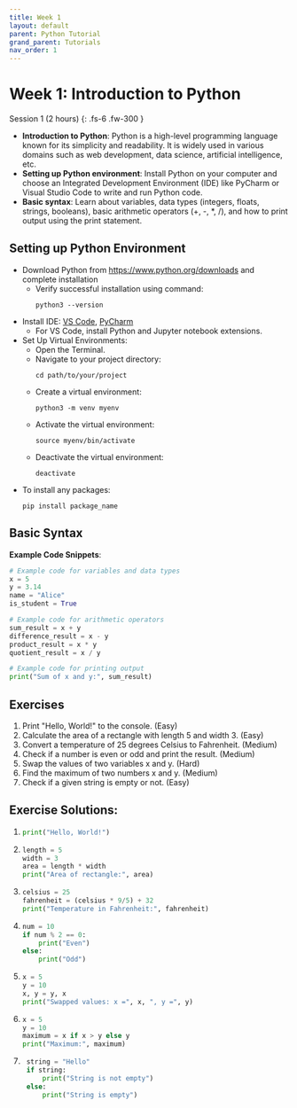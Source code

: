 ```yaml
---
title: Week 1
layout: default
parent: Python Tutorial 
grand_parent: Tutorials
nav_order: 1
---
```


# Week 1: Introduction to Python
Session 1 (2 hours)
{: .fs-6 .fw-300 }

- **Introduction to Python**: Python is a high-level programming language known for its simplicity and readability. It is widely used in various domains such as web development, data science, artificial intelligence, etc.
- **Setting up Python environment**: Install Python on your computer and choose an Integrated Development Environment (IDE) like PyCharm or Visual Studio Code to write and run Python code.
- **Basic syntax**: Learn about variables, data types (integers, floats, strings, booleans), basic arithmetic operators (+, -, *, /), and how to print output using the print statement.

## Setting up Python Environment
- Download Python from https://www.python.org/downloads and complete installation
  - Verify successful installation using command:  
    ```
    python3 --version
    ```
- Install IDE: [VS Code](https://code.visualstudio.com/), [PyCharm](https://www.jetbrains.com/pycharm/)
    - For VS Code, install Python and Jupyter notebook extensions. 
- Set Up Virtual Environments:
    - Open the Terminal.
    - Navigate to your project directory:  
      ```
      cd path/to/your/project
      ```
    - Create a virtual environment:  
      ```
      python3 -m venv myenv
      ```
    - Activate the virtual environment:  
      ```
      source myenv/bin/activate
      ```
    - Deactivate the virtual environment:  
      ```
      deactivate
      ```
- To install any packages:  
  ```
  pip install package_name
  ```

## Basic Syntax
**Example Code Snippets**:
```python
# Example code for variables and data types
x = 5
y = 3.14
name = "Alice"
is_student = True

# Example code for arithmetic operators
sum_result = x + y
difference_result = x - y
product_result = x * y
quotient_result = x / y

# Example code for printing output
print("Sum of x and y:", sum_result)
```

## Exercises
1. Print "Hello, World!" to the console. (Easy)
2. Calculate the area of a rectangle with length 5 and width 3. (Easy)
3. Convert a temperature of 25 degrees Celsius to Fahrenheit. (Medium)
4. Check if a number is even or odd and print the result. (Medium)
5. Swap the values of two variables x and y. (Hard)
6. Find the maximum of two numbers x and y. (Medium)
7. Check if a given string is empty or not. (Easy)

## Exercise Solutions:
1. ```python
   print("Hello, World!")
   ```
2. ```python
   length = 5
   width = 3
   area = length * width
   print("Area of rectangle:", area)
   ```
3. ```python
   celsius = 25
   fahrenheit = (celsius * 9/5) + 32
   print("Temperature in Fahrenheit:", fahrenheit)
   ```
4. ```python
   num = 10
   if num % 2 == 0:
       print("Even")
   else:
       print("Odd")
   ```
5. ```python
   x = 5
   y = 10
   x, y = y, x
   print("Swapped values: x =", x, ", y =", y)
   ```
6. ```python
   x = 5
   y = 10
   maximum = x if x > y else y
   print("Maximum:", maximum)
   ```
7. ```python
    string = "Hello"
    if string:
        print("String is not empty")
    else:
        print("String is empty")
    ```
